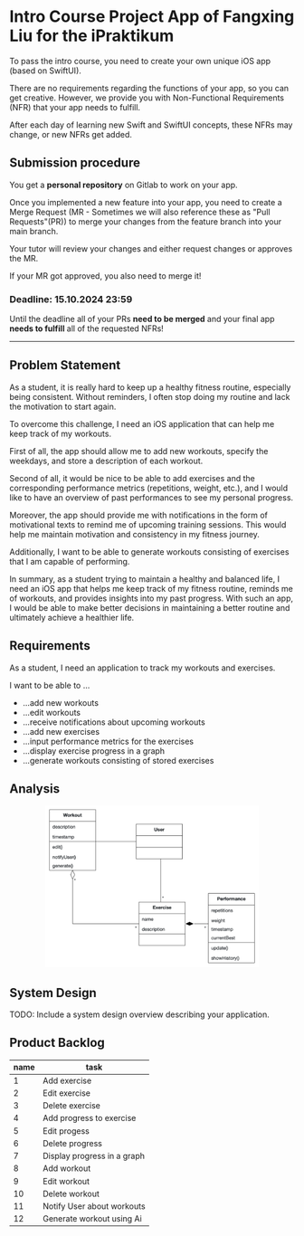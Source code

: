 # Intro Course Project App of Fangxing Liu for the iPraktikum

To pass the intro course, you need to create your own unique iOS app (based on SwiftUI).

There are no requirements regarding the functions of your app, so you can get creative.
However, we provide you with Non-Functional Requirements (NFR) that your app needs to fulfill.

After each day of learning new Swift and SwiftUI concepts, these NFRs may change, or new NFRs get added.

## Submission procedure

You get a **personal repository** on Gitlab to work on your app.

Once you implemented a new feature into your app, you need to create a Merge Request (MR - Sometimes we will also reference these as "Pull Requests"(PR)) to merge your changes from the feature branch into your main branch.

Your tutor will review your changes and either request changes or approves the MR.

If your MR got approved, you also need to merge it!

### Deadline: **15.10.2024 23:59**

Until the deadline all of your PRs **need to be merged** and your final app **needs to fulfill** all of the requested NFRs!

---

## Problem Statement

As a student, it is really hard to keep up a healthy fitness routine, especially being consistent. Without reminders, I often stop doing my routine and lack the motivation to start again.

To overcome this challenge, I need an iOS application that can help me keep track of my workouts.

First of all, the app should allow me to add new workouts, specify the weekdays, and store a description of each workout.

Second of all, it would be nice to be able to add exercises and the corresponding performance metrics (repetitions, weight, etc.), and I would like to have an overview of past performances to see my personal progress.

Moreover, the app should provide me with notifications in the form of motivational texts to remind me of upcoming training sessions. This would help me maintain motivation and consistency in my fitness journey.

Additionally, I want to be able to generate workouts consisting of exercises that I am capable of performing.

In summary, as a student trying to maintain a healthy and balanced life, I need an iOS app that helps me keep track of my fitness routine, reminds me of workouts, and provides insights into my past progress. With such an app, I would be able to make better decisions in maintaining a better routine and ultimately achieve a healthier life.

## Requirements

As a student, I need an application to track my workouts and exercises.

I want to be able to ...
- ...add new workouts
- ...edit workouts
- ...receive notifications about upcoming workouts
- ...add new exercises
- ...input performance metrics for the exercises
- ...display exercise progress in a graph
- ...generate workouts consisting of stored exercises

## Analysis
<div align="center">
<img width=75% src="./UMLClassDiagram.png" alt="Analysis Model of the Fitness Tracker App">
</div>

## System Design

TODO: Include a system design overview describing your application.

## Product Backlog

| name   |  task  |
| ------ | ------ |
|   1    | Add exercise |
|   2    | Edit exercise |
|   3    | Delete exercise |
|   4    | Add progress to exercise |
|   5    | Edit progess |
|   6    | Delete progress |
|   7    | Display progress in a graph |
|   8    | Add workout |
|   9    | Edit workout |
|   10   | Delete workout |
|   11   | Notify User about workouts |
|   12   | Generate workout using Ai |
